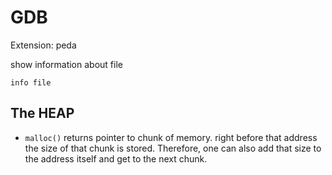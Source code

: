 # GDB

Extension: peda

show information about file
```
info file
```

## The HEAP

- `malloc()` returns pointer to chunk of memory. right before that address the
  size of that chunk is stored. Therefore, one can also add that size to the
  address itself and get to the next chunk.
